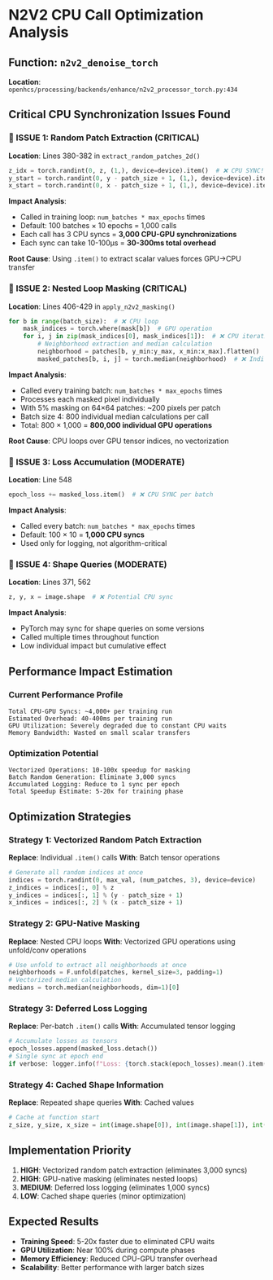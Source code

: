 # N2V2 CPU Call Optimization Analysis

## Function: `n2v2_denoise_torch`

**Location**: `openhcs/processing/backends/enhance/n2v2_processor_torch.py:434`

## Critical CPU Synchronization Issues Found

### 🚨 ISSUE 1: Random Patch Extraction (CRITICAL)

**Location**: Lines 380-382 in `extract_random_patches_2d()`
```python
z_idx = torch.randint(0, z, (1,), device=device).item()  # ❌ CPU SYNC!
y_start = torch.randint(0, y - patch_size + 1, (1,), device=device).item()  # ❌ CPU SYNC!
x_start = torch.randint(0, x - patch_size + 1, (1,), device=device).item()  # ❌ CPU SYNC!
```

**Impact Analysis**:
- Called in training loop: `num_batches * max_epochs` times
- Default: 100 batches × 10 epochs = 1,000 calls
- Each call has 3 CPU syncs = **3,000 CPU-GPU synchronizations**
- Each sync can take 10-100μs = **30-300ms total overhead**

**Root Cause**: Using `.item()` to extract scalar values forces GPU→CPU transfer

### 🚨 ISSUE 2: Nested Loop Masking (CRITICAL)

**Location**: Lines 406-429 in `apply_n2v2_masking()`
```python
for b in range(batch_size):  # ❌ CPU loop
    mask_indices = torch.where(mask[b])  # GPU operation
    for i, j in zip(mask_indices[0], mask_indices[1]):  # ❌ CPU iteration over GPU tensors
        # Neighborhood extraction and median calculation
        neighborhood = patches[b, y_min:y_max, x_min:x_max].flatten()
        masked_patches[b, i, j] = torch.median(neighborhood)  # ❌ Individual GPU calls
```

**Impact Analysis**:
- Called every training batch: `num_batches * max_epochs` times
- Processes each masked pixel individually
- With 5% masking on 64×64 patches: ~200 pixels per patch
- Batch size 4: 800 individual median calculations per call
- Total: 800 × 1,000 = **800,000 individual GPU operations**

**Root Cause**: CPU loops over GPU tensor indices, no vectorization

### 🔶 ISSUE 3: Loss Accumulation (MODERATE)

**Location**: Line 548
```python
epoch_loss += masked_loss.item()  # ❌ CPU SYNC per batch
```

**Impact Analysis**:
- Called every batch: `num_batches * max_epochs` times
- Default: 100 × 10 = **1,000 CPU syncs**
- Used only for logging, not algorithm-critical

### 🔶 ISSUE 4: Shape Queries (MODERATE)

**Location**: Lines 371, 562
```python
z, y, x = image.shape  # ❌ Potential CPU sync
```

**Impact Analysis**:
- PyTorch may sync for shape queries on some versions
- Called multiple times throughout function
- Low individual impact but cumulative effect

## Performance Impact Estimation

### Current Performance Profile
```
Total CPU-GPU Syncs: ~4,000+ per training run
Estimated Overhead: 40-400ms per training run
GPU Utilization: Severely degraded due to constant CPU waits
Memory Bandwidth: Wasted on small scalar transfers
```

### Optimization Potential
```
Vectorized Operations: 10-100x speedup for masking
Batch Random Generation: Eliminate 3,000 syncs
Accumulated Logging: Reduce to 1 sync per epoch
Total Speedup Estimate: 5-20x for training phase
```

## Optimization Strategies

### Strategy 1: Vectorized Random Patch Extraction
**Replace**: Individual `.item()` calls
**With**: Batch tensor operations
```python
# Generate all random indices at once
indices = torch.randint(0, max_val, (num_patches, 3), device=device)
z_indices = indices[:, 0] % z
y_indices = indices[:, 1] % (y - patch_size + 1)
x_indices = indices[:, 2] % (x - patch_size + 1)
```

### Strategy 2: GPU-Native Masking
**Replace**: Nested CPU loops
**With**: Vectorized GPU operations using unfold/conv operations
```python
# Use unfold to extract all neighborhoods at once
neighborhoods = F.unfold(patches, kernel_size=3, padding=1)
# Vectorized median calculation
medians = torch.median(neighborhoods, dim=1)[0]
```

### Strategy 3: Deferred Loss Logging
**Replace**: Per-batch `.item()` calls
**With**: Accumulated tensor logging
```python
# Accumulate losses as tensors
epoch_losses.append(masked_loss.detach())
# Single sync at epoch end
if verbose: logger.info(f"Loss: {torch.stack(epoch_losses).mean().item()}")
```

### Strategy 4: Cached Shape Information
**Replace**: Repeated shape queries
**With**: Cached values
```python
# Cache at function start
z_size, y_size, x_size = int(image.shape[0]), int(image.shape[1]), int(image.shape[2])
```

## Implementation Priority

1. **HIGH**: Vectorized random patch extraction (eliminates 3,000 syncs)
2. **HIGH**: GPU-native masking (eliminates nested loops)
3. **MEDIUM**: Deferred loss logging (eliminates 1,000 syncs)
4. **LOW**: Cached shape queries (minor optimization)

## Expected Results

- **Training Speed**: 5-20x faster due to eliminated CPU waits
- **GPU Utilization**: Near 100% during compute phases
- **Memory Efficiency**: Reduced CPU-GPU transfer overhead
- **Scalability**: Better performance with larger batch sizes
